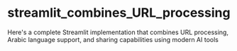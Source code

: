 # streamlit_combines_URL_processing
Here's a complete Streamlit implementation that combines URL processing, Arabic language support, and sharing capabilities using modern AI tools
